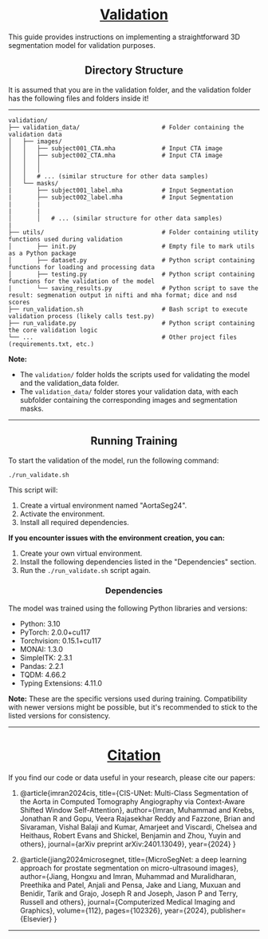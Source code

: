 <h1><center><u>Validation</u></center></h1>

This guide provides instructions on implementing a straightforward 3D segmentation model for validation purposes.

<h2><center>Directory Structure</center></h2>
It is assumed that you are in the validation folder, and the validation folder has the following files and folders inside it!

---
```
validation/
├── validation_data/                       # Folder containing the validation data
│   ├── images/
│   │   ├── subject001_CTA.mha             # Input CTA image
│   │   ├── subject002_CTA.mha             # Input CTA image
│   │   │  
│   │   │     
│   │   # ... (similar structure for other data samples)
│   └── masks/
|       ├── subject001_label.mha           # Input Segmentation
|       ├── subject002_label.mha           # Input Segmentation
|       |
|       |
│       │   # ... (similar structure for other data samples)
|
├── utils/                                 # Folder containing utility functions used during validation
│       ├── init.py                        # Empty file to mark utils as a Python package
│       ├── dataset.py                     # Python script containing functions for loading and processing data
│       ├── testing.py                     # Python script containing functions for the validation of the model
|       └── saving_results.py              # Python script to save the result: segmenation output in nifti and mha format; dice and nsd scores
├── run_validation.sh                      # Bash script to execute validation process (likely calls test.py)
├── run_validate.py                        # Python script containing the core validation logic
└── ...                                    # Other project files (requirements.txt, etc.)
```



**Note:**
- The `validation/` folder holds the scripts used for validating the model and the validation_data folder.
- The `validation_data/` folder stores your validation data, with each subfolder containing the corresponding images and segmentation masks.

---

<h2><center>Running Training</center></h2>
To start the validation of the model, run the following command:

```
./run_validate.sh
```

This script will:

1. Create a virtual environment named "AortaSeg24".
2. Activate the environment.
3. Install all required dependencies.
   
**If you encounter issues with the environment creation, you can:**

1. Create your own virtual environment.
2. Install the following dependencies listed in the "Dependencies" section.
3. Run the `./run_validate.sh` script again.

<h3><center>Dependencies</center></h3>

The model was trained using the following Python libraries and versions:

- Python: 3.10
- PyTorch: 2.0.0+cu117
- Torchvision: 0.15.1+cu117
- MONAI: 1.3.0
- SimpleITK: 2.3.1
- Pandas: 2.2.1
- TQDM: 4.66.2
- Typing Extensions: 4.11.0

**Note:** These are the specific versions used during training. Compatibility with newer versions might be possible, but it's recommended to stick to the listed versions for consistency.

---

<h1><center><u><b>Citation</b></u></center></h1>

If you find our code or data useful in your research, please cite our papers:

1. @article{imran2024cis,
  title={CIS-UNet: Multi-Class Segmentation of the Aorta in Computed Tomography Angiography via Context-Aware Shifted Window Self-Attention},
  author={Imran, Muhammad and Krebs, Jonathan R and Gopu, Veera Rajasekhar Reddy and Fazzone, Brian and Sivaraman, Vishal Balaji and Kumar, Amarjeet and Viscardi, Chelsea and Heithaus, Robert Evans and Shickel, Benjamin and Zhou, Yuyin and others},
  journal={arXiv preprint arXiv:2401.13049},
  year={2024}
}

2. @article{jiang2024microsegnet,
  title={MicroSegNet: a deep learning approach for prostate segmentation on micro-ultrasound images},
  author={Jiang, Hongxu and Imran, Muhammad and Muralidharan, Preethika and Patel, Anjali and Pensa, Jake and Liang, Muxuan and Benidir, Tarik and Grajo, Joseph R and Joseph, Jason P and Terry, Russell and others},
  journal={Computerized Medical Imaging and Graphics},
  volume={112},
  pages={102326},
  year={2024},
  publisher={Elsevier}
}

---
